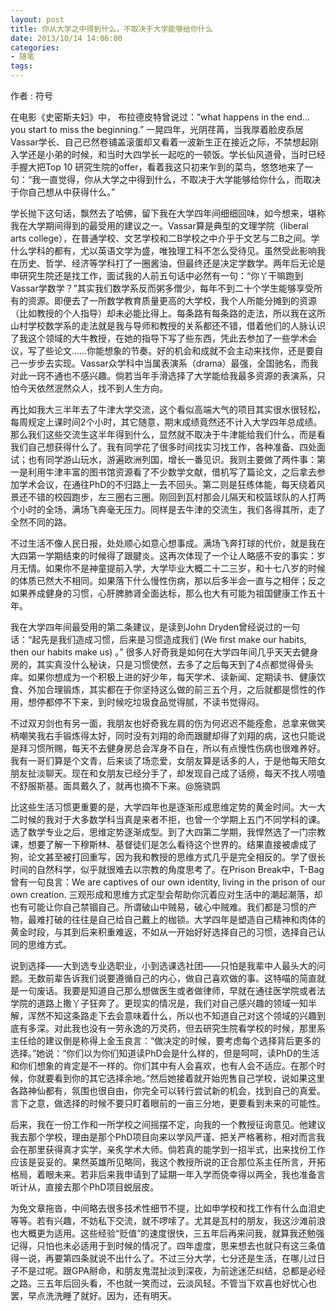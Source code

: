 ```yaml
---
layout: post
title: 你从大学之中得到什么，不取决于大学能够给你什么
date: 2013/10/14 14:06:00
categories: 
- 随笔
tags: 
---
```


作者 :  符号

在电影《史密斯夫妇》中， 布拉德皮特曾说过：”what happens in the end… you start to miss the beginning.” 一晃四年，光阴荏苒，当我厚着脸皮忝居Vassar学长、自己已然卷铺盖滚蛋却又看着一波新生正在接近之际，不禁想起刚入学还是小弟的时候，和当时大四学长一起吃的一顿饭。学长仙风道骨，当时已经手握大把Top 10 研究生院的offer，看着我这只初来乍到的菜鸟，悠悠地来了一句：“我一直觉得，你从大学之中得到什么，不取决于大学能够给你什么，而取决于你自己想从中获得什么。”

学长抛下这句话，飘然去了哈佛，留下我在大学四年间细细回味，如今想来，堪称我在大学期间得到的最受用的建议之一。Vassar算是典型的文理学院（liberal arts college），在普通学校、文艺学校和二B学校之中介乎于文艺与二B之间。学什么学科的都有，尤以英语文学为盛，唯独理工科不怎么受待见。虽然受此影响我在历史、哲学、经济等学科打了一圈酱油，但最终还是决定学数学。两年后无论是申研究生院还是找工作，面试我的人前五句话中必然有一句：“你丫干嘛跑到Vassar学数学？”其实我们数学系反而粥多僧少，每年不到二十个学生能够享受所有的资源。即便去了一所数学教育质量更高的大学校，我个人所能分摊到的资源（比如教授的个人指导）却未必能比得上。每条路有每条路的走法，所以我在这所山村学校数学系的走法就是我与导师和教授的关系都还不错，借着他们的人脉认识了我这个领域的大牛教授，在她的指导下写了些东西，凭此去参加了一些学术会议，写了些论文……你能想象的节奏。好的机会和成就不会主动来找你，还是要自己一步步去实现。Vassar众学科中当属表演系（drama）最强，全国驰名，而我对此一窍不通也不感兴趣。倘若当年手滑选择了大学能给我最多资源的表演系，只怕今天依然泯然众人，找不到人生方向。

再比如我大三半年去了牛津大学交流，这个看似高端大气的项目其实很水很轻松，每周规定上课时间2个小时，其它随意，期末成绩竟然还不计入大学四年总成绩。那么我们这些交流生这半年得到什么，显然就不取决于牛津能给我们什么，而是看我们自己想获得什么了。我有同学花了很多时间找实习找工作，各种准备、四处面试；也有同学游山玩水，游遍欧洲列国，增长一番见识。我则主要做了两件事：第一是利用牛津丰富的图书馆资源看了不少数学文献，借机写了篇论文，之后拿去参加学术会议，在通往PhD的不归路上一去不回头。第二则是狂练体能，每天绕着风景还不错的校园跑步，左三圈右三圈。刚回到瓦村那会儿隔天和校篮球队的人打两个小时的全场，满场飞奔毫无压力。同样是去牛津的交流生，我们各得其所，走了全然不同的路。

不过生活不像人民日报，处处顺心如意心想事成。满场飞奔打球的代价，就是我在大四第一学期结束的时候得了跟腱炎。这再次体现了一个让人略感不安的事实：岁月无情。如果你不是神童提前入学，大学毕业大概二十二三岁，和十七八岁的时候的体质已然大不相同。如果落下什么慢性伤病，那以后多半会一直与之相伴；反之如果养成健身的习惯，心肝脾肺肾全面达标，那么也大有可能为祖国健康工作五十年。

我在大学四年间最受用的第二条建议，是读到John Dryden曾经说过的一句话：“起先是我们造成习惯，后来是习惯造成我们 (We first make our habits, then our habits make us) 。” 很多人好奇我是如何在大学四年间几乎天天去健身房的，其实真没什么秘诀，只是习惯使然，去多了之后每天到了4点都觉得骨头痒。如果你想成为一个积极上进的好少年，每天学术、读新闻、定期读书、健康饮食、外加合理锻炼，其实都在于你坚持这么做的前三五个月，之后就都是惯性的作用，想停都停不下来，到时候吃垃圾食品觉得腻，不读书觉得闷。

不过双刃剑也有另一面，我朋友也好奇我左肩的伤为何迟迟不能痊愈，总拿来做笑柄嘲笑我右手锻炼得太好，同时没有刘翔的命而跟腱却得了刘翔的病，这也只能说是拜习惯所赐，每天不去健身房总会浑身不自在，所以有点慢性伤病也很难养好。我有一哥们算是个文青，后来谈了场恋爱，女朋友算是话多的人，于是他每天陪女朋友扯淡聊天。现在和女朋友已经分手了，却发现自己成了话痨，每天不找人唠嗑不舒服斯基。面具戴久了，就再也摘不下来。@施骁鹍

比这些生活习惯更重要的是，大学四年也是逐渐形成思维定势的黄金时间。大一大二时候的我对于大多数学科当真是来者不拒，也曾一个学期上五门不同学科的课。选了数学专业之后，思维定势逐渐成型。到了大四第二学期，我悍然选了一门宗教课，想要了解一下穆斯林、基督徒们是怎么看待这个世界的。结果直接被虐成了狗，论文甚至被打回重写，因为我和教授的思维方式几乎是完全相反的。学了很长时间的自然科学，似乎就很难去以宗教的角度思考了。在Prison Break中，T-Bag曾有一句良言：We are captives of our own identity, living in the prison of our own creation. 三观形成和思维方式定型会帮助你沉着应对生活中的潮起潮落，却也有可能让你自己禁锢自己。所谓破山中贼易，破心中贼难。我们都是习惯的产物，最难打破的往往是自己给自己戴上的枷锁。大学四年是塑造自己精神和肉体的黄金时段，与其到后来积重难返，不如从一开始好好选择自己的习惯，选择自己认同的思维方式。

说到选择——大到选专业选职业，小到选课选社团——只怕是我辈中人最头大的问题。无数前辈告诉我们说要遵循自己的内心，做自己喜欢做的事。这特喵的简直就是一句废话。我要是知道自己那么想做医生或者做律师，早就在通往医学院或者法学院的道路上撒丫子狂奔了。更现实的情况是，我们对自己感兴趣的领域一知半解，浑然不知这条路走下去会意味着什么，所以也不知道自己对这个领域的兴趣到底有多深。对此我也没有一劳永逸的万灵药，但去研究生院看学校的时候，那里系主任给的建议倒是称得上金玉良言：“做决定的时候，要考虑每个选择背后更多的选择。”她说：“你们以为你们知道读PhD会是什么样的，但是呵呵，读PhD的生活和你们想象的肯定是不一样的。你们其中有人会喜欢，也有人会不适应。在那个时候，你就要看到你的其它选择余地。”然后她接着就开始兜售自己学校，说如果这里各路神仙都有，氛围也很自由，你完全可以转行尝试新的机会，找到自己的真爱。言下之意，做选择的时候不要只盯着眼前的一亩三分地，更要看到未来的可能性。

后来，我在一份工作和一所学校之间摇摆不定，向我的一个教授征询意见。他建议我去那个学校，理由是那个PhD项目向来以学风严谨、把关严格著称，相对而言我会在那里获得真才实学，亲炙学术大师。倘若真的能学到一招半式，出来找份工作应该是妥妥的。果然英雄所见略同，我这个教授所说的正合那位系主任所言，开拓格局，着眼未来。若非后来我申请到了延期一年入学而侥幸得以两全，我也准备言听计从，直接去那个PhD项目蜕层皮。

为免文章拖沓，中间略去很多技术性细节不提，比如申学校和找工作有什么血泪史等等。若有兴趣，不妨私下交流，就不啰嗦了。尤其是瓦村的朋友，我这沙滩前浪也大概更为适用。这些经验“贬值”的速度很快，三五年后再来问我，就算我还勉强记得，只怕也未必适用于到时候的情况了。四年虚度，思来想去也就只有这三条值得一说，再要第四条就说不出什么了。不过三分大学，七分还是生活，在哪儿过日子不是过呢。跟GPA掰命，和朋友鬼混扯淡到深夜，为前途迷茫纠结，总都是必经之路。三五年后回头看，不也就一笑而过，云淡风轻。不管当下欢喜也好忧心也罢，早点洗洗睡了就好。因为，还有明天。
